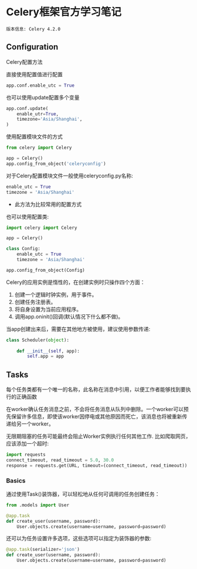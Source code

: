 # Celery框架官方学习笔记

```text
版本信息: Celery 4.2.0
```

## Configuration

Celery配置方法

直接使用配置值进行配置

```python
app.conf.enable_utc = True
```

也可以使用update配置多个变量

```python
app.conf.update(
    enable_utr=True,
    timezone='Asia/Shanghai',
)
```

使用配置模块文件的方式

```python
from celery import Celery

app = Celery()
app.config_from_object('celeryconfig')
```

对于Celery配置模块文件一般使用celeryconfig.py名称:
```python
enable_utc = True
timezone = 'Asia/Shanghai'
```
* 此方法为比较常用的配置方式

也可以使用配置类:
```python
import celery import Celery

app = Celery()

class Config:
    enable_utc = True
    timezone = 'Asia/Shanghai'

app.config_from_object(Config)
```

Celery的应用实例是惰性的，在创建实例时只操作四个方面：
1. 创建一个逻辑时钟实例，用于事件。
2. 创建任务注册表。
3. 将自身设置为当前应用程序。
4. 调用app.oninit()回调(默认情况下什么都不做)。

当app创建出来后，需要在其他地方被使用，建议使用参数传递:
```python
class Scheduler(object):
    
    def __init__(self, app):
        self.app = app
```

## Tasks

每个任务类都有一个唯一的名称，此名称在消息中引用，以便工作者能够找到要执行的正确函数

在worker确认任务消息之前，不会将任务消息从队列中删除。一个worker可以预先保留许多信息，即使该worker因停电或其他原因而死亡，该消息也将被重新传递给另一个worker。

无限期阻塞的任务可能最终会阻止Worker实例执行任何其他工作.
比如爬取网页，应该添加一个超时:
```python
import requests
connect_timeout, read_timeout = 5.0, 30.0
response = requests.get(URL, timeout=(connect_timeout, read_timeout))
```

### Basics

通过使用Task()装饰器，可以轻松地从任何可调用的任务创建任务：

```python
from .models import User

@app.task
def create_user(username, password):
    User.objects.create(username=username, password=password)
```

还可以为任务设置许多选项，这些选项可以指定为装饰器的参数:

```python
@app.task(serializer='json')
def create_user(username, password):
    User.objects.create(username=username, password=password)
```